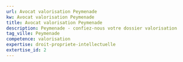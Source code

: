 ```yaml
---
url: Avocat valorisation Peymenade
kw: Avocat valorisation Peymenade
title: Avocat valorisation Peymenade
description: Peymenade - confiez-nous votre dossier valorisation
tag_ville: Peymenade
competence: valorisation
expertise: droit-propriete-intellectuelle
extertise_id: 2
---
```

